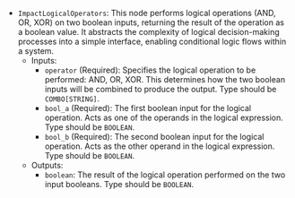 - `ImpactLogicalOperators`: This node performs logical operations (AND, OR, XOR) on two boolean inputs, returning the result of the operation as a boolean value. It abstracts the complexity of logical decision-making processes into a simple interface, enabling conditional logic flows within a system.
    - Inputs:
        - `operator` (Required): Specifies the logical operation to be performed: AND, OR, XOR. This determines how the two boolean inputs will be combined to produce the output. Type should be `COMBO[STRING]`.
        - `bool_a` (Required): The first boolean input for the logical operation. Acts as one of the operands in the logical expression. Type should be `BOOLEAN`.
        - `bool_b` (Required): The second boolean input for the logical operation. Acts as the other operand in the logical expression. Type should be `BOOLEAN`.
    - Outputs:
        - `boolean`: The result of the logical operation performed on the two input booleans. Type should be `BOOLEAN`.
